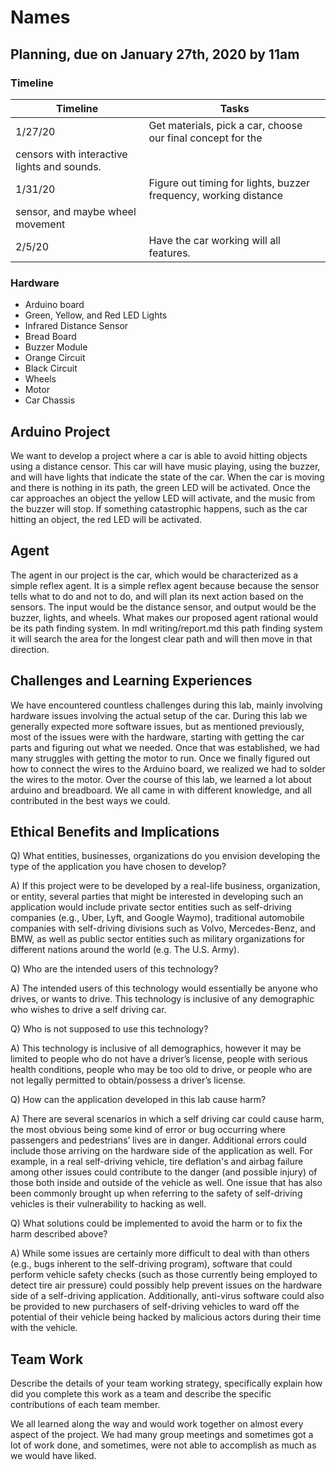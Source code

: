 # Names

## Planning, due on January 27th, 2020 by 11am

### Timeline
| Timeline    |                            Tasks                       |
| ----------- | ----------------------------------------------------------- |
|   1/27/20   | Get materials, pick a car, choose our final concept for the |
censors with interactive lights and sounds.|
|   1/31/20   | Figure out timing for lights, buzzer frequency, working distance |
 sensor, and maybe wheel movement |         
|   2/5/20    | Have the car working will all features. |


### Hardware
* Arduino board
* Green, Yellow, and Red LED Lights
* Infrared Distance Sensor
* Bread Board
* Buzzer Module
* Orange Circuit
* Black Circuit
* Wheels
* Motor
* Car Chassis

## Arduino Project
We want to develop a project where a car is able to avoid hitting objects using a distance censor. This car will have music playing, using the buzzer, and will have lights that indicate the state of the car. When the car is moving and there is nothing in its path, the green LED will be activated. Once the car approaches an object the yellow LED will activate, and the music from the buzzer will stop. If something catastrophic happens, such as the car hitting an object, the red LED will be activated.

## Agent
The agent in our project is the car, which would be characterized as a simple reflex agent. It is a simple reflex agent because because the sensor tells what to do and not to do, and will plan its next action based on the sensors. The input would be the distance sensor, and output would be the buzzer, lights, and wheels. What makes our proposed agent rational would be its path finding system. In mdl writing/report.md this path finding system it will search the area for the longest clear path and will then move in that direction.

## Challenges and Learning Experiences
We have encountered countless challenges during this lab, mainly involving hardware issues involving the actual setup of the car. During this lab we generally expected more software issues, but as mentioned previously, most of the issues were with the hardware, starting with getting the car parts and figuring out what we needed. Once that was established, we had many struggles with getting the motor to run. Once we finally figured out how to connect the wires to the Arduino board, we realized we had to solder the wires to the motor. Over the course of this lab, we learned a lot about arduino and breadboard. We all came in with different knowledge, and all contributed in the best ways we could.

## Ethical Benefits and Implications
Q) What entities, businesses, organizations do you envision developing the type of the application you have chosen to develop?

A) If this project were to be developed by a real-life business, organization, or entity, several parties that might be interested in developing such an application would include private sector entities such as self-driving companies (e.g., Uber, Lyft, and Google Waymo), traditional automobile companies with self-driving divisions such as Volvo, Mercedes-Benz, and BMW, as well as public sector entities such as military organizations for different nations around the world (e.g. The U.S. Army).

Q) Who are the intended users of this technology?

A) The intended users of this technology would essentially be anyone who drives, or wants to drive. This technology is inclusive of any demographic who wishes to drive a self driving car.

Q) Who is not supposed to use this technology?

A) This technology is inclusive of all demographics, however it may be limited to people who do not have a driver’s license, people with serious health conditions, people who may be too old to drive, or people who are not legally permitted to obtain/possess a driver’s license.

Q) How can the application developed in this lab cause harm?

A) There are several scenarios in which a self driving car could cause harm, the most obvious being some kind of error or bug occurring where passengers and pedestrians’ lives are in danger. Additional errors could include those arriving on the hardware side of the application as well. For example, in a real self-driving vehicle, tire deflation's and airbag failure among other issues could contribute to the danger (and possible injury) of those both inside and outside of the vehicle as well. One issue that has also been commonly brought up when referring to the safety of self-driving vehicles is their vulnerability to hacking as well.

Q) What solutions could be implemented to avoid the harm or to fix the harm described above?

A) While some issues are certainly more difficult to deal with than others (e.g., bugs inherent to the self-driving program), software that could perform vehicle safety checks (such as those currently being employed to detect tire air pressure) could possibly help prevent issues on the hardware side of a self-driving application. Additionally, anti-virus software could also be provided to new purchasers of self-driving vehicles to ward off the potential of their vehicle being hacked by malicious actors during their time with the vehicle.

## Team Work
Describe the details of your team working strategy, specifically explain how did you complete this work as a team and describe the specific contributions of each team member.

We all learned along the way and would work together on almost every aspect of the project. We had many group meetings and sometimes got a lot of work done, and sometimes, were not able to accomplish as much as we would have liked.
